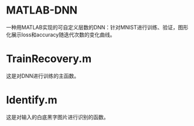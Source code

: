 # MATLAB-DNN
 
一种用MATLAB实现的可自定义层数的DNN：针对MNIST进行训练、验证，图形化展示loss和accuracy随迭代次数的变化曲线。

# TrainRecovery.m

这是对DNN进行训练的主函数。

# Identify.m

这是对输入的白底黑字图片进行识别的函数。
